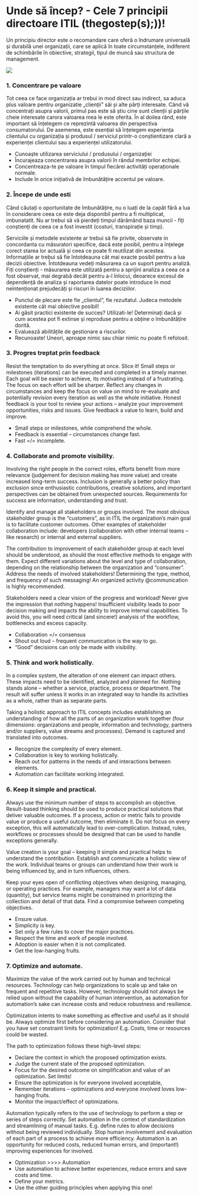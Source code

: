 # Unde să încep? - Cele 7 principii directoare ITIL \(thegostep\(s\);\)\)!

Un principiu director este o recomandare care oferă o îndrumare universală și durabilă unei organizații, care se aplică în toate circumstanțele, indiferent de schimbările în obiective, strategii, tipul de muncă sau structura de management.

![](https://i.imgur.com/iy0U6hG.png)

### 1. Concentrare pe valoare 

Tot ceea ce face organizația ar trebui in mod direct sau indirect, sa aduca plus valoare pentru organizatie „clienții” săi și alte părți interesate. Când vă concentrați asupra valorii, primul pas este să știu cine sunt clienții și părțile cheie interesate carora valoarea mea le este oferita. În al doilea rând, este important să înțelegem ce reprezintă valoarea din perspectiva consumatorului. De asemenea, este esențial să înțelegem experiența clientului cu organizația și produsul / serviciul printr-o conștientizare clară a experienței clientului sau a experienței utilizatorului.

* Cunoaște utilizarea serviciului / produsului / organizației
* Încurajeaza concentrarea asupra valorii în rândul membrilor echipei.
* Concentreaza-te pe valoare în timpul fiecărei activități operaționale normale.
* Include în orice inițiativă de îmbunătățire accentul pe valoare.

### 2. Începe de unde esti

Când căutați o oportunitate de îmbunătățire, nu o luați de la capăt fără a lua în considerare ceea ce este deja disponibil pentru a fi multiplicat, imbunatatit. Nu ar trebui să vă pierdeți timpul dărâmând baza muncii - fiți conștienți de ceea ce a fost investit \(costuri, transpirație și timp\).

Serviciile și metodele existente ar trebui să fie privite, observate in concordanta cu măsuratori specifice, dacă este posibil, pentru a înțelege corect starea lor actuală și ceea ce poate fi reutilizat din acestea. Informațiile ar trebui să fie întotdeauna cât mai exacte posibil pentru a lua decizii obiective. Întotdeauna vedeți măsurarea ca un suport pentru analiză. Fiți conștienți - măsurarea este utilizată pentru a sprijini analiza a ceea ce a fost observat, mai degrabă decât pentru a-l înlocui, deoarece excesul de dependență de analiza și raportarea datelor poate introduce în mod neintenționat prejudecăți și riscuri în luarea deciziilor.

* Punctul de plecare este fie „clientul”, fie rezultatul. Judeca metodele existente cât mai obiective posibil! 
* Ai găsit practici existente de succes? Utilizati-le! Determinați dacă și cum acestea pot fi extinse și reproduse pentru a obține o îmbunătățire dorită.
* Evaluează abilitățile de gestionare a riscurilor.
* Recunoaste! Uneori, aproape nimic sau chiar nimic nu poate fi refolosit. 

### 3. Progres treptat prin feedback

Resist the temptation to do everything at once. Slice it! Small steps or milestones \(iterations\) can be executed and completed in a timely manner. Each goal will be easier to achieve, its motivating instead of a frustrating. The focus on each effort will be sharper. Reflect any changes in circumstances and keep the focus on value on mind to re-evaluate and potentially revision every iteration as well as the whole initiative. Honest feedback is your tool to review your actions – analyze your improvement opportunities, risks and issues. Give feedback a value to learn, build and improve.

* Small steps or milestones, while comprehend the whole.
* Feedback is essential – circumstances change fast.
* Fast =/= incomplete.

### 4. Collaborate and promote visibility.

Involving the right people in the correct roles, efforts benefit from more relevance \(judgement for decision making has more value\) and create increased long-term success. Inclusion is generally a better policy than exclusion since enthusiastic contributions, creative solutions, and important perspectives can be obtained from unexpected sources. Requirements for success are information, understanding and trust.

Identify and manage all stakeholders or groups involved. The most obvious stakeholder group is the “customers”, as in ITIL the organization’s main goal is to facilitate customer outcomes. Other examples of stakeholder collaboration include: developers \(collaboration with other internal teams – like research\) or internal and external suppliers.

The contribution to improvement of each stakeholder group at each level should be understood, as should the most effective methods to engage with them. Expect different variations about the level and type of collaboration, depending on the relationship between the organization and “consumer”. Address the needs of involved stakeholders! Determining the type, method, and frequency of such messaging! An organized activity @communication is highly recommended.

Stakeholders need a clear vision of the progress and workload! Never give the impression that nothing happens! Insufficient visibility leads to poor decision making and impacts the ability to improve internal capabilities. To avoid this, you will need critical \(and sincere!\) analysis of the workflow, bottlenecks and excess capacity.

* Collaboration =/= consensus
* Shout out loud – frequent communication is the way to go.
* “Good” decisions can only be made with visibility.

### 5. Think and work holistically.

In a complex system, the alteration of one element can impact others. These impacts need to be identified, analyzed and planned for. Nothing stands alone – whether a service, practice, process or department. The result will suffer unless it works in an integrated way to handle its activities as a whole, rather than as separate parts.

Taking a holistic approach to ITIL concepts includes establishing an understanding of how all the parts of an organization work together \(four dimensions: organizations and people, information and technology, partners and/or suppliers, value streams and processes\). Demand is captured and translated into outcomes.

* Recognize the complexity of every element.
* Collaboration is key to working holistically.
* Reach out for patterns in the needs of and interactions between elements.
* Automation can facilitate working integrated.

### 6. Keep it simple and practical.

Always use the minimum number of steps to accomplish an objective. Result-based thinking should be used to produce practical solutions that deliver valuable outcomes. If a process, action or metric fails to provide value or produce a useful outcome, then eliminate it. Do not focus on every exception, this will automatically lead to over-complication. Instead, rules, workflows or processes should be designed that can be used to handle exceptions generally.

Value creation is your goal – keeping it simple and practical helps to understand the contribution. Establish and communicate a holistic view of the work. Individual teams or groups can understand how their work is being influenced by, and in turn influences, others.

Keep your eyes open of conflicting objectives when designing, managing, or operating practices. For example, managers may want a lot of data \(quantity\), but service teams might be constrained in prioritizing the collection and detail of that data. Find a compromise between competing objectives.

* Ensure value.
* Simplicity is key.
* Set only a few rules to cover the major practices.
* Respect the time and work of people involved.
* Adoption is easier when it is not complicated.
* Get the low-hanging fruits.

### 7. Optimize and automate.

Maximize the value of the work carried out by human and technical resources. Technology can help organizations to scale up and take on frequent and repetitive tasks. However, technology should not always be relied upon without the capability of human intervention, as automation for automation’s sake can increase costs and reduce robustness and resilience.

Optimization intents to make something as effective and useful as it should be. Always optimize first before considering an automation. Consider that you have set constraint limits for optimization! E.g. Costs, time or resources could be wasted.

The path to optimization follows these high-level steps:

* Declare the context in which the proposed optimization exists.
* Judge the current state of the proposed optimization.
* Focus for the desired outcome on simplification and value of an optimization. Set limits!
* Ensure the optimization is for everyone involved acceptable,
* Remember iterations – optimizations and everyone involved loves low-hanging fruits.
* Monitor the impact/effect of optimizations.

Automation typically refers to the use of technology to perform a step or series of steps correctly. Set automation in the context of standardization and streamlining of manual tasks. E.g. define rules to allow decisions without being reviewed individually. Stop human involvement and evaluation of each part of a process to achieve more efficiency. Automation is an opportunity for reduced costs, reduced human errors, and \(important!\) improving experiences for involved.

* Optimization &gt;&gt;&gt;&gt; Automation
* Use automation to achieve better experiences, reduce errors and save costs and time.
* Define your metrics.
* Use the other guiding principles when applying this one!

